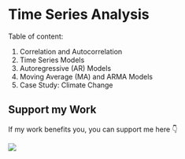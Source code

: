 # Time Series Analysis

Table of content:
1. Correlation and Autocorrelation
2. Time Series Models
3. Autoregressive (AR) Models
4. Moving Average (MA) and ARMA Models
5. Case Study: Climate Change

## Support my Work

If my work benefits you, you can support me here 👇 

<a href="https://www.buymeacoffee.com/tajamulk2"><img src="https://img.buymeacoffee.com/button-api/?text=Buy me a Coffee&emoji=&slug=tajamulk2&button_colour=ffdd00&font_colour=000000&font_family=Bree&outline_colour=000000&coffee_colour=ffffff" /></a>  
